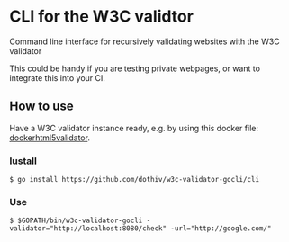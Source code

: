 # CLI for the W3C validtor

Command line interface for recursively validating websites with the W3C validator

This could be handy if you are testing private webpages, or want to integrate this into your CI.

## How to use

Have a W3C validator instance ready, e.g. by using this docker file: [dockerhtml5validator](https://github.com/magnetikonline/dockerhtml5validator).

### Iustall

    $ go install https://github.com/dothiv/w3c-validator-gocli/cli
    
### Use

    $ $GOPATH/bin/w3c-validator-gocli -validator="http://localhost:8080/check" -url="http://google.com/"
